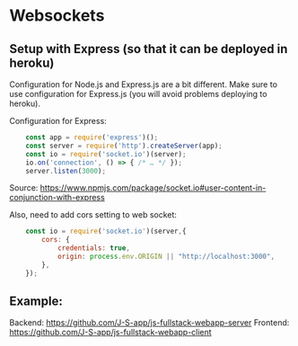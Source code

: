# Websockets


## Setup with Express (so that it can be deployed in heroku)

Configuration for Node.js and Express.js are a bit different.
Make sure to use configuration for Express.js (you will avoid problems deploying to heroku).


Configuration for Express:


```javascript
    const app = require('express')();
    const server = require('http').createServer(app);
    const io = require('socket.io')(server);
    io.on('connection', () => { /* … */ });
    server.listen(3000);
```

Source: https://www.npmjs.com/package/socket.io#user-content-in-conjunction-with-express



Also, need to add cors setting to web socket:

```javascript
    const io = require('socket.io')(server,{
        cors: {
            credentials: true,
            origin: process.env.ORIGIN || "http://localhost:3000",
        },
    });
```


## Example:

Backend: https://github.com/J-S-app/js-fullstack-webapp-server
Frontend: https://github.com/J-S-app/js-fullstack-webapp-client


